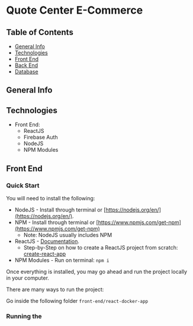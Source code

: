 # Quote Center E-Commerce

## Table of Contents
* [General Info](#general-info)
* [Technologies](#technologies)
* [Front End](#front-end)
* [Back End](#back-end)
* [Database](#database)

## General Info

## Technologies
* Front End:
  * ReactJS
  * Firebase Auth
  * NodeJS
  * NPM Modules



## Front End

### Quick Start
You will need to install the following:
* NodeJS - Install through terminal or [https://nodejs.org/en/](https://nodejs.org/en/).
* NPM - Install through terminal or [https://www.npmjs.com/get-npm](https://www.npmjs.com/get-npm)
  * Note: NodeJS usually includes NPM
* ReactJS - [Documentation](https://reactjs.org/docs/getting-started.html). 
  * Step-by-Step on how to create a ReactJS project from scratch: [create-react-app](https://www.taniarascia.com/getting-started-with-react/)
* NPM Modules - Run on terminal: ```npm i```

Once everything is installed, you may go ahead and run the project locally in your computer.

There are many ways to run the project:

Go inside the following folder ```front-end/react-docker-app```


### Running the